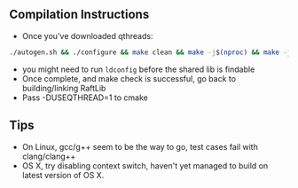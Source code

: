 ## Compilation Instructions
* Once you've downloaded qthreads:
```bash
./autogen.sh && ./configure && make clean && make -j$(nproc) && make -j1 check && sudo make install
```
* you might need to run ```ldconfig``` before the shared lib is findable 
* Once complete, and make check is successful, go back to building/linking RaftLib
* Pass -DUSEQTHREAD=1 to cmake

## Tips
* On Linux, gcc/g++ seem to be the way to go, test cases fail with clang/clang++
* OS X, try disabling context switch, haven't yet managed to build on latest version
of OS X. 
